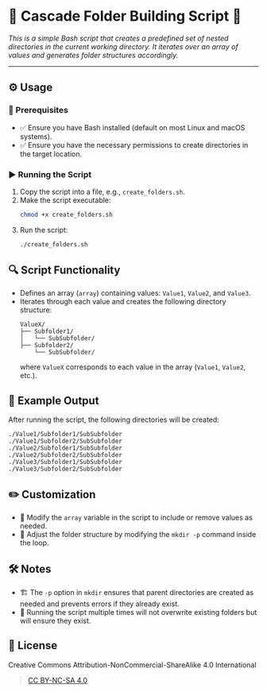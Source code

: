 # 📂 Cascade Folder Building Script 🚀

_This is a simple Bash script that creates a predefined set of nested directories in the current working directory. It iterates over an array of values and generates folder structures accordingly._

---

## ⚙️ Usage

### 📌 Prerequisites

- ✅ Ensure you have Bash installed (default on most Linux and macOS systems).
- ✅ Ensure you have the necessary permissions to create directories in the target location.

### ▶️ Running the Script

1. Copy the script into a file, e.g., `create_folders.sh`.
2. Make the script executable:
   ```bash
   chmod +x create_folders.sh
   ```
3. Run the script:
   ```bash
   ./create_folders.sh
   ```

## 🔍 Script Functionality

- Defines an array (`array`) containing values: `Value1`, `Value2`, and `Value3`.
- Iterates through each value and creates the following directory structure:
  ```
  ValueX/
  ├── Subfolder1/
  │   └── SubSubfolder/
  ├── Subfolder2/
      └── SubSubfolder/
  ```
  where `ValueX` corresponds to each value in the array (`Value1`, `Value2`, etc.).

## 📂 Example Output

After running the script, the following directories will be created:

```
./Value1/Subfolder1/SubSubfolder
./Value1/Subfolder2/SubSubfolder
./Value2/Subfolder1/SubSubfolder
./Value2/Subfolder2/SubSubfolder
./Value3/Subfolder1/SubSubfolder
./Value3/Subfolder2/SubSubfolder
```

## ✏️ Customization

- 🎯 Modify the `array` variable in the script to include or remove values as needed.
- 🎯 Adjust the folder structure by modifying the `mkdir -p` command inside the loop.

## 🛠️ Notes

- 🏗️ The `-p` option in `mkdir` ensures that parent directories are created as needed and prevents errors if they already exist.
- 🔄 Running the script multiple times will not overwrite existing folders but will ensure they exist.

## 📜 License

Creative Commons Attribution-NonCommercial-ShareAlike 4.0 International
> [CC BY-NC-SA 4.0](https://creativecommons.org/licenses/by-nc-sa/4.0/legalcode)
